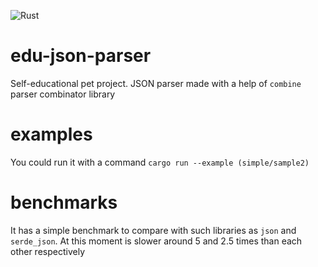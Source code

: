 ![Rust](https://github.com/madwareru/edu-json-parser/workflows/Rust/badge.svg)
# edu-json-parser
Self-educational pet project.
JSON parser made with a help of `combine` parser combinator library

# examples
You could run it with a command `cargo run --example (simple/sample2)`

# benchmarks
It has a simple benchmark to compare with such libraries as `json` and `serde_json`. At this moment is slower around 5 and 2.5 times than each other respectively
